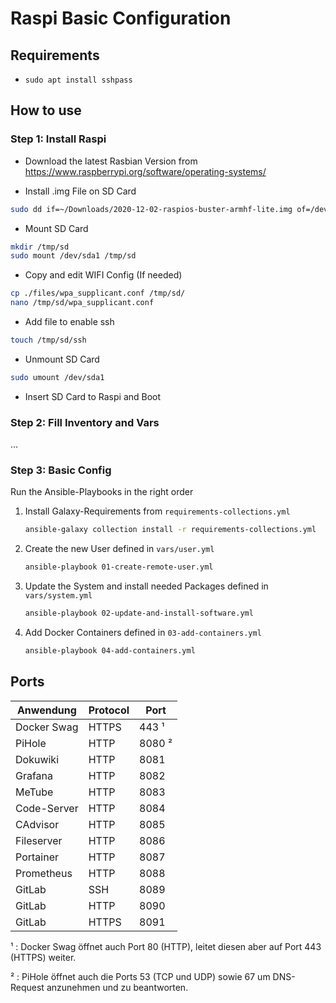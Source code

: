 # Raspi Basic Configuration

## Requirements

- `sudo apt install sshpass`

## How to use

### Step 1: Install Raspi

- Download the latest Rasbian Version from <https://www.raspberrypi.org/software/operating-systems/>

- Install .img File on SD Card

```bash
sudo dd if=~/Downloads/2020-12-02-raspios-buster-armhf-lite.img of=/dev/sda status=progress
```

- Mount SD Card

```bash
mkdir /tmp/sd
sudo mount /dev/sda1 /tmp/sd
```

- Copy and edit WIFI Config (If needed)

```bash
cp ./files/wpa_supplicant.conf /tmp/sd/
nano /tmp/sd/wpa_supplicant.conf
```

- Add file to enable ssh

```bash
touch /tmp/sd/ssh
```

- Unmount SD Card

```bash
sudo umount /dev/sda1
```

- Insert SD Card to Raspi and Boot

### Step 2: Fill Inventory and  Vars

...

### Step 3: Basic Config

Run the Ansible-Playbooks in the right order

1. Install Galaxy-Requirements from `requirements-collections.yml`

    ```bash
    ansible-galaxy collection install -r requirements-collections.yml
    ```

2. Create the new User defined in `vars/user.yml`

    ```bash
    ansible-playbook 01-create-remote-user.yml
    ```

3. Update the System and install needed Packages defined in `vars/system.yml`

    ```bash
    ansible-playbook 02-update-and-install-software.yml
    ```

4. Add Docker Containers defined in `03-add-containers.yml`

    ```bash
    ansible-playbook 04-add-containers.yml
    ```

## Ports

| Anwendung     | Protocol      | Port  |
|---------------|---------------|-------|
| Docker Swag   | HTTPS         | 443 ¹ |
| PiHole        | HTTP          | 8080 ²|
| Dokuwiki      | HTTP          | 8081  |
| Grafana       | HTTP          | 8082  |
| MeTube        | HTTP          | 8083  |
| Code-Server   | HTTP          | 8084  |
| CAdvisor      | HTTP          | 8085  |
| Fileserver    | HTTP          | 8086  |
| Portainer     | HTTP          | 8087  |
| Prometheus    | HTTP          | 8088  |
| GitLab        | SSH           | 8089  |
| GitLab        | HTTP          | 8090  |
| GitLab        | HTTPS         | 8091  |

¹ : Docker Swag öffnet auch Port 80 (HTTP), leitet diesen aber auf Port 443 (HTTPS) weiter.

² : PiHole öffnet auch die Ports 53 (TCP und UDP) sowie 67 um DNS-Request anzunehmen und zu beantworten.
